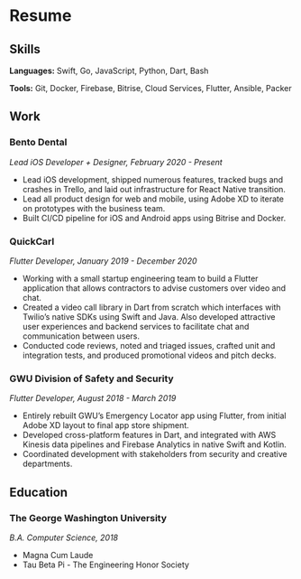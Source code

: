 # Resume

## Skills

**Languages:** Swift, Go, JavaScript, Python, Dart, Bash

**Tools:** Git, Docker, Firebase, Bitrise, Cloud Services, Flutter, Ansible, Packer

## Work

### Bento Dental

*Lead iOS Developer + Designer, February 2020 - Present*

- Lead iOS development,  shipped numerous features, tracked bugs and crashes in Trello, and laid out infrastructure for React Native transition.
- Lead all product design for web and mobile, using Adobe XD to iterate on prototypes with the business team.
- Built CI/CD pipeline for iOS and Android apps using Bitrise and Docker.

### QuickCarl

*Flutter Developer, January 2019 - December 2020*

- Working with a small startup engineering team to build a Flutter application that allows contractors to advise customers over video and chat.
- Created a video call library in Dart from scratch which interfaces with Twilio’s native SDKs using Swift and Java. Also developed attractive user experiences and backend services to facilitate chat and communication between users.
- Conducted code reviews, noted and triaged issues, crafted unit and  integration tests, and produced promotional videos and pitch decks.

### GWU Division of Safety and Security

*Flutter Developer, August 2018 - March 2019*

- Entirely rebuilt GWU’s Emergency Locator app using Flutter, from initial Adobe XD layout to final app store shipment.
- Developed cross-platform features in Dart, and integrated with AWS Kinesis data pipelines and Firebase Analytics in native Swift and Kotlin.
- Coordinated development with stakeholders from  security and creative departments.

## Education

### The George Washington University

*B.A. Computer Science, 2018*

- Magna Cum Laude
- Tau Beta Pi - The Engineering Honor Society